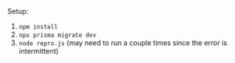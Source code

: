 Setup:

1. `npm install`
2. `npx prisma migrate dev`
3. `node repro.js` (may need to run a couple times since the error is intermittent)
